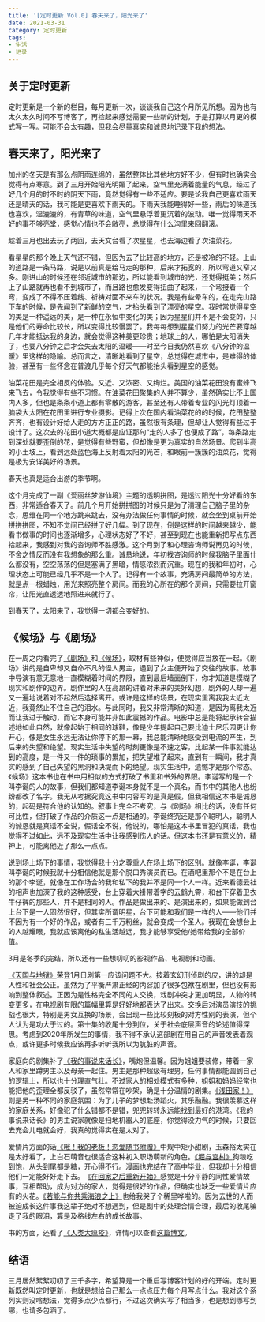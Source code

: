 ```yaml
---
title: '[定时更新 Vol.0] 春天来了，阳光来了'
date: 2021-03-31
category: 定时更新
tags:
- 生活
- 记录
---
```


## 关于定时更新

定时更新是一个新的栏目，每月更新一次，谈谈我自己这个月所见所想。因为也有太久太久时间不写博客了，再捡起来感觉需要一些新的计划，于是打算以月更的模式写一写。可能不会太有趣，但我会尽量真实和诚恳地记录下我的想法。



## 春天来了，阳光来了

加州的冬天是有那么点阴雨连绵的，虽然整体比其他地方好不少，但有时也确实会觉得有点寒意。到了三月开始阳光明媚了起来，空气里充满着能量的气息，经过了好几个月的时不时的阴天下雨，竟然觉得有一些不适应。要是论我自己更喜欢雨天还是晴天的话，我可能是更喜欢下雨天的。下雨天我能睡得好一些，雨后的味道我也喜欢，湿漉漉的，有青草的味道，空气里悬浮着更沉着的波动。唯一觉得雨天不好的事不够亮堂，感觉心情也不会敞亮，总觉得在什么沟里来回翻滚。

<!--more-->

趁着三月也出去玩了两回，去天文台看了次星星，也去海边看了次油菜花。

看星星的那个晚上天气还不错，但因为去了比较高的地方，还是被冷的不轻。上山的道路是一条马路，说是以前真是给马走的那种，后来才拓宽的，所以弯道又窄又多。刚进山的时候还在邻近城市的那边，所以能看到城市的光，还觉得挺美；然后上了山路就再也看不到城市了，而且路也愈发变得扭曲了起来，一个弯接着一个弯，变成了不得不压着线、祈祷对面不来车的状况。我是有些晕车的，在走完山路下车的时候，是先闻到了新鲜的空气，才抬头看到了漂亮的星空。我时常觉得星空的美是一种遥远的美，是一种在永恒中变化的美；因为星星们并不是不会变的，只是他们的寿命比较长，所以变得比较慢罢了。我每每想到星星们努力的光芒要穿越几年才能抵达我的身边，就会觉得这种美更珍贵；地球上的人，哪怕是太阳消失了，也要八分钟之后才会失去太阳的温暖——时至今日我仍然喜欢《八分钟的温暖》里这样的隐喻。总而言之，清晰地看到了星空，总觉得在城市中，是难得的体验，甚至有一些怀念在普渡几乎每个好天气都能抬头看到星空的感觉。

油菜花田是完全相反的体验。又近、又浓密、又绚烂。美国的油菜花田没有蜜蜂飞来飞去，令我觉得有些不习惯。在油菜花田聚集的人并不算少，虽然确实比不上国内人多，但也是条条小道上都有零散的游客，甚至还有人带着专业的闪光灯顶着一脑袋大太阳在花田里进行专业摄影。记得上次在国内看油菜花的的时候，花田整整齐齐，也有设计好给人走的方方正正的路，虽然很有条理，但却让人觉得有些过于设计了。这次去的花田小道大概都是应证那句“走的人多了也便成了路”，每条路走到深处就要歪倒的花，是觉得有些野蛮，但却像是更为真实的自然场景。爬到半高的小土坡上，看到远处蓝色海上反射着太阳的光芒，和眼前一簇簇的油菜花，觉得是极为安详美好的场景。

春天也真是适合出游的季节啊。



这个月完成了一副《爱丽丝梦游仙境》主题的透明拼图，是透过阳光十分好看的东西，非常适合春天了。前几个月开始拼拼图的时候只是为了清理自己脑子里的杂念，思维在同一个地方跳来跳去，没有办法做任何事情的时候，就会坐到桌前开始拼拼拼图，不知不觉间已经拼了好几幅。到了现在，倒是这样的时间越来越少，能看书做事的时间也逐渐增多，心理状态好了不好，甚至到现在也能重新把写点东西拾起来，我感到对我的咨询师不胜感激。这个月到了和心理咨询师说再见的时候，不舍之情反而没有我想象的那么重。诚恳地说，年初找咨询师的时候我脑子里面什么都没有，空空荡荡的但是塞满了黑暗，情感浓烈而沉重。现在的我和年初时，心理状态上可能已经几乎不是一个人了。记得有一个故事，充满房间最简单的方法，就是点一根蜡烛，用光来照亮整个房间。而我的心所在的那个房间，只需要拉开窗帘，让阳光直透透地照进来就行了。

到春天了，太阳来了，我觉得一切都会变好的。



## 《候场》与《剧场》

在一周之内看完了[《剧场》](https://movie.douban.com/subject/33446524/)和[《候场》](https://book.douban.com/subject/35250412/)，取材有些神似，便觉得应当放在一起。《剧场》讲的是自卑却又自命不凡的怪人男主，遇到了女主便开始了交往的故事。故事中导演有意无意地一直模糊着时间的界限，直到最后墙面倒下，你才知道是模糊了现实和剧作的边界。剧作里的人在高昂的讲着对未来的美好幻想，剧外的人却一遍又一遍地说着对不起然后选择离开。或许是这样的场景，在现实里离我我太近太近，我竟然止不住自己的泪水。与此同时，我又非常清晰的知道，是因为离我太近而让我过于触动，而它本身可能并非如此震撼的作品。电影中总是能将起承转合描述地如此自然，就像起始于相同的球鞋，像是少年提起自己要比迪士尼乐园更让你开心，像是女生永远无法让你停下的那一幕，我总能清晰地感受到电流的产生，到后来的失望和绝望。现实生活中失望的时刻更像是不速之客，比起某一件事就能达到的高度，是一件又一件的琐事的累加，把失望堆了起来，直到有一瞬间，我才真实的感到了自己失望的黑洞和决堤而下的绝望。现实生活中，遗憾才是那个常态。《候场》这本书也在书中用相似的方式打破了书里和书外的界限。李诞写的是一个叫李诞的人的故事，但我们都知道李诞本身就不是一个真名，而书中的其他人也纷纷都改了名字。我无从考据究竟这书中内容写的是真是假，但我相信这本书是诚恳的，起码是符合他的认知的。叙事上完全不考究，与《剧场》相比的话，没有任何可比性，但打破了作品的介质这一点是相通的。李诞终究还是那个聪明人，聪明人的诚恳就是真话不全说，假话全不说，他说的，哪怕是这本书里冒犯的真话，我也觉得不过如此，远不及现实生活中让我感到伤人的话。但这本书还是有意义的，精神上，可能离他近了那么一点点。

说到场上场下的事情，我觉得我十分之尊重人在场上场下的区别。就像李诞，李诞叫李诞的时候我就十分相信他就是那个脱口秀演员而已。在酒吧里那个不是在台上的那个李诞，就像在工作场合的我和私下的我并不是同一个人一样。近来看德云社的相声也加深了我的这种感受，台上穿着大褂带着字的云鹤九霄，和台下穿着卫衣牛仔裤的那些人，并不是相同的人。作品是做出来的、是演出来的，如果能做到台上台下是一人固然很好，但其实所谓明星，台下可能和我们是一样的人——他们并不因为有一个好的作品，或者有三千万粉丝，就会变成一个圣人。我现在会想台上的人越耀眼，我就应该离他的私生活越远，我才能够享受他/她带给我的全部价值。



3月是冬季的完结，所以还有一些想叨叨的影视作品、电视剧和动画。

[《天国与地狱》](https://movie.douban.com/subject/35243063/)荣登1月日剧第一应该问题不大。披着玄幻刑侦剧的皮，讲的却是人性和社会公正。虽然为了平衡严肃正经的内容加了很多包袱在剧里，但也没有影响到整体叙述。正因为是性格完全不同的人交换，戏剧冲突才更加明显，人物的转变更多，在电视剧有限的篇幅里算是好好地都表达了出来。交换后对演员演技的挑战也很大，特别是男女互换的场景，会出现一些比较刻板的对方性别的表演，但个人认为是功大于过的。第十集的收尾十分到位，关于社会底层声音的论述值得深思。考虑到2020年所发生的事情，我不得不承认这部剧在用自己的声音发表着观点，或许更多时候我应该再多听听我所以为肮脏的声音。

家庭向的剧集补了[《我的事说来话长》](https://movie.douban.com/subject/34670642/)，嘴炮但温馨。因为姐姐要装修，带着一家人和家里蹲男主以及母亲一起住。男主是那种超级有理男，任何事情都能圆到自己的逻辑上，所以也十分理直气壮。不过家人的相处模式有多种，姐姐和妈妈经常也能把他的歪理全都反驳了，虽然常常在吵架，确是十分温情的剧集。[《浅田家！》](https://movie.douban.com/subject/26958479/)则是另一种不同的家庭氛围：为了儿子的梦想赴汤蹈火，其乐融融。我很羡慕这样的家庭关系，好像犯了什么错都不是错，兜兜转转永远能找到最好的港湾。《我的事说来话长》的男主说家就像是扫地机器人的底座，你觉得没力气的时候，只要回去充会儿电就会好，我真的觉得实在是太对了。

爱情片方面的话[《哦！我的老板！恋爱随书附赠》](https://movie.douban.com/subject/35265280/)中规中矩小甜剧，玉森裕太实在是太好看了，上白石萌音也很适合这种初入职场萌新的角色。[《堀与宫村》](https://movie.douban.com/subject/35205803/)狗粮吃到饱，从头到尾都是糖，开心得不行。漫画也完结在了高中毕业，但我却十分相信他们一定能好好走下去。　[《在回家之后重新开始》](https://movie.douban.com/subject/35051438/)感觉是十分平静的同性爱情故事，互相帮助，成为对方的家人，觉得是很好的作品，但确实也缺乏一些爱情片应有的火花。[《若能与你共乘海浪之上》](https://movie.douban.com/subject/30345226/)也给我哭了个稀里哗啦的。因为去世的人而被迫成长这件事我这辈子绝对不想遇到，但是剧中的处理合情合理，最后的收尾骗走了我的眼泪，算是及格线左右的成长故事。

书的方面，还看了[《人类大瘟疫》](https://book.douban.com/subject/34983206/)，详情可以查看[这篇博文](2021/03/book-the-pandemic-century/)。



## 结语

三月居然絮絮叨叨了三千多字，希望算是一个重启写博客计划的好的开端。定时更新既然叫定时更新，也就是想给自己那么一点点压力每个月写点什么。我对这个系列实则没啥想法，觉得多点少点都行，不过这次确实写了相当多，也是想到哪写到哪，也请多包涵了。